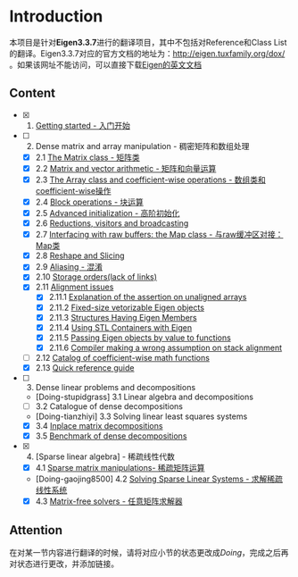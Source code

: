 ﻿# Introduction

本项目是针对**Eigen3.3.7**进行的翻译项目，其中不包括对Reference和Class List的翻译。Eigen3.3.7对应的官方文档的地址为：http://eigen.tuxfamily.org/dox/ 。如果该网址不能访问，可以直接下载[Eigen的英文文档](./eigen-doc-eng.tgz)

## Content

- [x] 1. [Getting started - 入门开始](./GettingStarted.md)
- [ ] 2. Dense matrix and array manipulation - 稠密矩阵和数组处理
  - [x] 2.1 [The Matrix class - 矩阵类](./TheMatrixClass.md)
  - [x] 2.2 [Matrix and vector arithmetic - 矩阵和向量运算](./MatrixandVectorArithmetic.md) 
  - [x] 2.3 [The Array class and coefficient-wise operations - 数组类和coefficient-wise操作](TheArrayClassAndCoefficientWiseOperations.md)
  - [x] 2.4 [Block operations - 块运算](./BlockOperations.md)
  - [x] 2.5 [Advanced initialization - 高阶初始化](./AdvancedInitialization.md)
  - [x] 2.6 [Reductions, visitors and broadcasting](./ReductionsVisitorsAndBroadcasting.md)
  - [x] 2.7 [Interfacing with raw buffers: the Map class - 与raw缓冲区对接：Map类](./TheMapClass.md)
  - [x] 2.8 [Reshape and Slicing](./ReshapeAndSlicing.md)
  - [x] 2.9 [Aliasing - 混淆](./Aliasing.md)
  - [x] 2.10 [Storage orders(lack of links)](./StorageOrders.md)
  - [x] 2.11 [Alignment issues](./AlignmentIssue.md)
    - [x] 2.11.1 [Explanation of the assertion on unaligned arrays](./UnalignedArrayAssert.md)
    - [x] 2.11.2 [Fixed-size vetorizable Eigen objects](./FixedSizeVectorizable.md)
    - [x] 2.11.3 [Structures Having Eigen Members](./StructHavingEigenMembers.md)
    - [x] 2.11.4 [Using STL Containers with Eigen](./UsingSTLContainersWithEigen.md)
    - [x] 2.11.5 [Passing Eigen objects by value to functions](./PassingByValue.md)
    - [x] 2.11.6 [Compiler making a wrong assumption on stack alignment](./WrongStackAlignment.md)
  - [ ] 2.12 [Catalog of coefficient-wise math functions](./CoeffwiseMathFunctions.md)
  - [x] 2.13 [Quick reference guide](./QuickReferenceGuide.md)
- [ ] 3. Dense linear problems and decompositions
  - [Doing-stupidgrass] 3.1 Linear algebra and decompositions
  - [ ] 3.2 Catalogue of dense decompositions
  - [Doing-tianzhiyi] 3.3 Solving linear least squares systems
  - [x] 3.4 [Inplace matrix decompositions](./InplaceDecomposition.md)
  - [x] 3.5 [Benchmark of dense decompositions](/DenseDecompositionBenchmark.md)
- [x] 4. [Sparse linear algebra] - 稀疏线性代数
  - [x] 4.1 [Sparse matrix manipulations- 稀疏矩阵运算](./SparseMatrixManipulations.md) 
  - [Doing-gaojing8500] 4.2 [Solving Sparse Linear Systems - 求解稀疏线性系统](./SolvingSparseLinearSystems.md)
  - [x] 4.3 [Matrix-free solvers - 任意矩阵求解器](./MatrixfreeSolverExample.md)

## Attention

在对某一节内容进行翻译的时候，请将对应小节的状态更改成*Doing*，完成之后再对状态进行更改，并添加链接。
